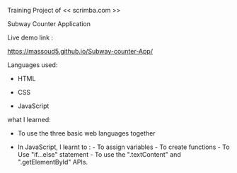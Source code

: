 Training Project of << scrimba.com >>

Subway Counter Application



Live demo link : 

https://massoud5.github.io/Subway-counter-App/



Languages used:

- HTML

- CSS

- JavaScript



what I learned:


- To use the three basic web languages together

- In JavaScript, I learnt to :
                                - To assign variables
                                - To create functions
                                - To Use "if...else" statement
                                - To use the ".textContent" and ".getElementById" APIs. 
